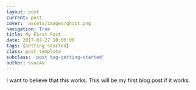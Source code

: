 ```yaml
---
layout: post
current: post
cover:  assets/images/ghost.png
navigation: True
title: My First Post
date: 2017-07-27 10:00:00
tags: [Getting started]
class: post-template
subclass: 'post tag-getting-started'
author: ovac4u
---
```


I want to believe that this works. This will be my first blog post if it works.
